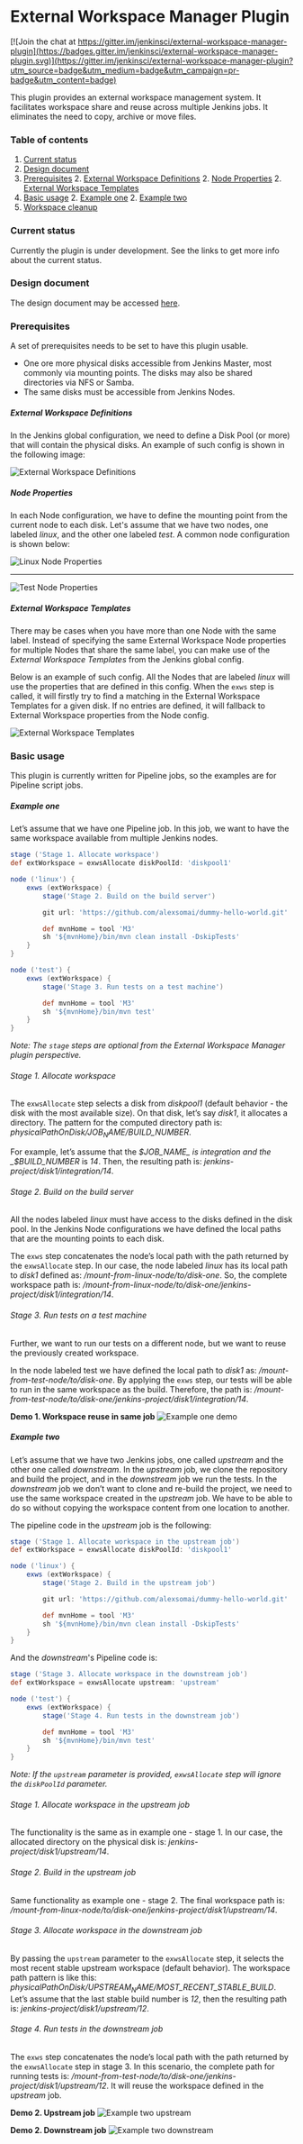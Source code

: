 # External Workspace Manager Plugin

[![Join the chat at https://gitter.im/jenkinsci/external-workspace-manager-plugin](https://badges.gitter.im/jenkinsci/external-workspace-manager-plugin.svg)](https://gitter.im/jenkinsci/external-workspace-manager-plugin?utm_source=badge&utm_medium=badge&utm_campaign=pr-badge&utm_content=badge)

This plugin provides an external workspace management system.
It facilitates workspace share and reuse across multiple Jenkins jobs.
It eliminates the need to copy, archive or move files.

### Table of contents
1. [Current status](#current-status)
1. [Design document](#design-document)
1. [Prerequisites](#prerequisites)
    2. [External Workspace Definitions](#external-workspace-definitions)
    2. [Node Properties](#node-properties)
    2. [External Workspace Templates](#external-workspace-templates)
1. [Basic usage](#basic-usage)
    2. [Example one](#example-one)
    2. [Example two](#example-two)
1. [Workspace cleanup](doc/WORKSPACE_CLEANUP.md)

### Current status

Currently the plugin is under development. See the links to get more info about the current status.

### Design document

The design document may be accessed [here](https://docs.google.com/document/d/1yiisnsR7qg3XEEvch8vocWbitSUCZcoQ-pfzEVFg1eA/edit?usp=sharing).

### Prerequisites
A set of prerequisites needs to be set to have this plugin usable.

 - One ore more physical disks accessible from Jenkins Master, most commonly via mounting points.
The disks may also be shared directories via NFS or Samba.
 - The same disks must be accessible from Jenkins Nodes.

##### External Workspace Definitions

In the Jenkins global configuration, we need to define a Disk Pool (or more) that will contain the physical disks.
An example of such config is shown in the following image:

![External Workspace Definitions](doc/img/external-workspace-definitions.png)

##### Node Properties

In each Node configuration, we have to define the mounting point from the current node to each disk.
Let's assume that we have two nodes, one labeled _linux_, and the other one labeled _test_.
A common node configuration is shown below:

![Linux Node Properties](doc/img/linux-node-config.png)
___
![Test Node Properties](doc/img/test-node-config.png)

##### External Workspace Templates

There may be cases when you have more than one Node with the same label.
Instead of specifying the same External Workspace Node properties for multiple Nodes that share the same label,
you can make use of the _External Workspace Templates_ from the Jenkins global config.

Below is an example of such config.
All the Nodes that are labeled _linux_ will use the properties that are defined in this config.
When the `exws` step is called, it will firstly try to find a matching in the External Workspace Templates for a given disk.
If no entries are defined, it will fallback to External Workspace properties from the Node config.

![External Workspace Templates](doc/img/external-workspace-templates.png)

### Basic usage

This plugin is currently written for Pipeline jobs, so the examples are for Pipeline script jobs.

##### Example one

Let’s assume that we have one Pipeline job.
In this job, we want to have the same workspace available from multiple Jenkins nodes.

```groovy
stage ('Stage 1. Allocate workspace')
def extWorkspace = exwsAllocate diskPoolId: 'diskpool1'

node ('linux') {
    exws (extWorkspace) {
        stage('Stage 2. Build on the build server')

        git url: 'https://github.com/alexsomai/dummy-hello-world.git'

        def mvnHome = tool 'M3'
        sh '${mvnHome}/bin/mvn clean install -DskipTests'
    }
}

node ('test') {
    exws (extWorkspace) {
        stage('Stage 3. Run tests on a test machine')

        def mvnHome = tool 'M3'
        sh '${mvnHome}/bin/mvn test'
    }
}
```

_Note: The `stage` steps are optional from the External Workspace Manager plugin perspective._

###### Stage 1. Allocate workspace

The `exwsAllocate` step selects a disk from _diskpool1_ (default behavior - the disk with the most available size).
On that disk, let’s say _disk1_, it allocates a directory.
The pattern for the computed directory path is: _physicalPathOnDisk/$JOB_NAME/$BUILD_NUMBER_.

For example, let’s assume that the _$JOB_NAME_ is integration and the _$BUILD_NUMBER_ is _14_.
Then, the resulting path is: _jenkins-project/disk1/integration/14_.

###### Stage 2. Build on the build server

All the nodes labeled _linux_ must have access to the disks defined in the disk pool.
In the Jenkins Node configurations we have defined the local paths that are the mounting points to each disk.

The `exws` step concatenates the node’s local path with the path returned by the `exwsAllocate` step.
In our case, the node labeled _linux_ has its local path to _disk1_ defined as: _/mount-from-linux-node/to/disk-one_.
So, the complete workspace path is: _/mount-from-linux-node/to/disk-one/jenkins-project/disk1/integration/14_.

###### Stage 3. Run tests on a test machine

Further, we want to run our tests on a different node, but we want to reuse the previously created workspace.

In the node labeled test we have defined the local path to _disk1_ as: _/mount-from-test-node/to/disk-one_.
By applying the `exws` step, our tests will be able to run in the same workspace as the build.
Therefore, the path is: _/mount-from-test-node/to/disk-one/jenkins-project/disk1/integration/14_.

**Demo 1. Workspace reuse in same job**
![Example one demo](doc/gif/demo1-workspace-reuse-in-same-job.gif)

##### Example two

Let’s assume that we have two Jenkins jobs, one called _upstream_ and the other one called _downstream_.
In the _upstream_ job, we clone the repository and build the project, and in the _downstream_ job we run the tests.
In the _downstream_ job we don’t want to clone and re-build the project, we need to use the same workspace created in
the _upstream_ job.
We have to be able to do so without copying the workspace content from one location to another.

The pipeline code in the _upstream_ job is the following:

```groovy
stage ('Stage 1. Allocate workspace in the upstream job')
def extWorkspace = exwsAllocate diskPoolId: 'diskpool1'

node ('linux') {
    exws (extWorkspace) {
        stage('Stage 2. Build in the upstream job')

        git url: 'https://github.com/alexsomai/dummy-hello-world.git'

        def mvnHome = tool 'M3'
        sh '${mvnHome}/bin/mvn clean install -DskipTests'
    }
}
```

And the _downstream_'s Pipeline code is:

```groovy
stage ('Stage 3. Allocate workspace in the downstream job')
def extWorkspace = exwsAllocate upstream: 'upstream'

node ('test') {
    exws (extWorkspace) {
        stage('Stage 4. Run tests in the downstream job')

        def mvnHome = tool 'M3'
        sh '${mvnHome}/bin/mvn test'
    }
}
```

_Note: If the `upstream` parameter is provided, `exwsAllocate` step will ignore the  `diskPoolId` parameter._

###### Stage 1. Allocate workspace in the upstream job

The functionality is the same as in example one - stage 1.
In our case, the allocated directory on the physical disk is: _jenkins-project/disk1/upstream/14_.

###### Stage 2. Build in the upstream job

Same functionality as example one - stage 2.
The final workspace path is: _/mount-from-linux-node/to/disk-one/jenkins-project/disk1/upstream/14_.

###### Stage 3. Allocate workspace in the downstream job

By passing the `upstream` parameter to the `exwsAllocate` step, it selects the most recent stable upstream
workspace (default behavior).
The workspace path pattern is like this: _physicalPathOnDisk/$UPSTREAM_NAME/$MOST_RECENT_STABLE_BUILD_.
Let’s assume that the last stable build number is _12_, then the resulting path is: _jenkins-project/disk1/upstream/12_.

###### Stage 4. Run tests in the downstream job

The `exws` step concatenates the node’s local path with the path returned by the `exwsAllocate` step in stage 3.
In this scenario, the complete path for running tests is: _/mount-from-test-node/to/disk-one/jenkins-project/disk1/upstream/12_.
It will reuse the workspace defined in the _upstream_ job.

**Demo 2. Upstream job**
![Example two upstream](doc/gif/demo2-upstream-job.gif)

**Demo 2. Downstream job**
![Example two downstream](doc/gif/demo2-downstream-job.gif)
